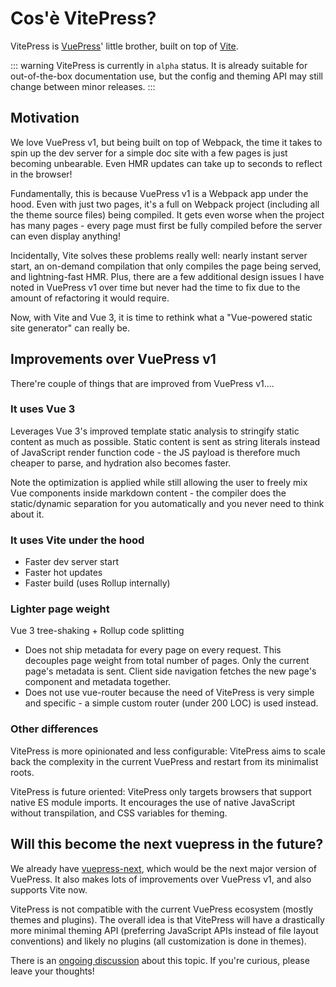 # Cos'è VitePress?

VitePress is [VuePress](https://vuepress.vuejs.org/)' little brother, built on top of [Vite](https://vitejs.dev/).

::: warning
VitePress is currently in `alpha` status. It is already suitable for out-of-the-box documentation use, but the config and theming API may still change between minor releases.
:::

## Motivation

We love VuePress v1, but being built on top of Webpack, the time it takes to spin up the dev server for a simple doc site with a few pages is just becoming unbearable. Even HMR updates can take up to seconds to reflect in the browser!

Fundamentally, this is because VuePress v1 is a Webpack app under the hood. Even with just two pages, it's a full on Webpack project (including all the theme source files) being compiled. It gets even worse when the project has many pages - every page must first be fully compiled before the server can even display anything!

Incidentally, Vite solves these problems really well: nearly instant server start, an on-demand compilation that only compiles the page being served, and lightning-fast HMR. Plus, there are a few additional design issues I have noted in VuePress v1 over time but never had the time to fix due to the amount of refactoring it would require.

Now, with Vite and Vue 3, it is time to rethink what a "Vue-powered static site generator" can really be.

## Improvements over VuePress v1

There're couple of things that are improved from VuePress v1....

### It uses Vue 3

Leverages Vue 3's improved template static analysis to stringify static content as much as possible. Static content is sent as string literals instead of JavaScript render function code - the JS payload is therefore much cheaper to parse, and hydration also becomes faster.

Note the optimization is applied while still allowing the user to freely mix Vue components inside markdown content - the compiler does the static/dynamic separation for you automatically and you never need to think about it.

### It uses Vite under the hood

- Faster dev server start
- Faster hot updates
- Faster build (uses Rollup internally)

### Lighter page weight

Vue 3 tree-shaking + Rollup code splitting
- Does not ship metadata for every page on every request. This decouples page weight from total number of pages. Only the current page's metadata is sent. Client side navigation fetches the new page's component and metadata together.
- Does not use vue-router because the need of VitePress is very simple and specific - a simple custom router (under 200 LOC) is used instead.

### Other differences

VitePress is more opinionated and less configurable: VitePress aims to scale back the complexity in the current VuePress and restart from its minimalist roots.

VitePress is future oriented: VitePress only targets browsers that support native ES module imports. It encourages the use of native JavaScript without transpilation, and CSS variables for theming.

## Will this become the next vuepress in the future?

We already have [vuepress-next](https://github.com/vuepress/vuepress-next), which would be the next major version of VuePress. It also makes lots of improvements over VuePress v1, and also supports Vite now.

VitePress is not compatible with the current VuePress ecosystem (mostly themes and plugins). The overall idea is that VitePress will have a drastically more minimal theming API (preferring JavaScript APIs instead of file layout conventions) and likely no plugins (all customization is done in themes).

There is an [ongoing discussion](https://github.com/vuejs/vitepress/discussions/548) about this topic. If you're curious, please leave your thoughts!
